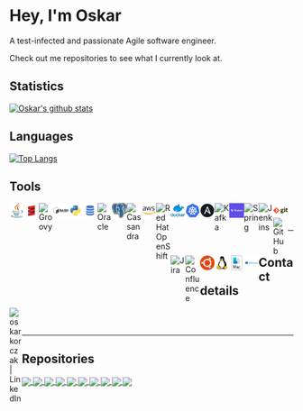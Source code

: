 # Hey, I'm Oskar

A test-infected and passionate Agile software engineer. 

Check out me repositories to see what I currently look at. 

## Statistics

[![Oskar's github stats](https://github-readme-stats.oskarkorczak.vercel.app/api?username=oskarkorczak&count_private=true&show_icons=true&hide=prs,contribs&hide_border=true&theme=buefy)](https://github.com/anuraghazra/github-readme-stats)

	
## Languages

[![Top Langs](https://github-readme-stats.oskarkorczak.vercel.app/api/top-langs/?username=oskarkorczak&hide=xslt&langs_count=10&layout=compact)](https://github.com/anuraghazra/github-readme-stats)


## Tools

<img align="left" alt="Java" width="26px" src="https://raw.githubusercontent.com/github/explore/80688e429a7d4ef2fca1e82350fe8e3517d3494d/topics/java/java.png" />

<img align="left" alt="Scala" width="26px" src="https://raw.githubusercontent.com/github/explore/80688e429a7d4ef2fca1e82350fe8e3517d3494d/topics/scala/scala.png" />

<img align="left" alt="Groovy" width="26px" src="https://raw.githubusercontent.com/groovy/artwork/master/medium.png" />

<img align="left" alt="Bash" width="26px" src="https://raw.githubusercontent.com/github/explore/80688e429a7d4ef2fca1e82350fe8e3517d3494d/topics/bash/bash.png" />

<img align="left" alt="Python" width="26px" src="https://raw.githubusercontent.com/github/explore/80688e429a7d4ef2fca1e82350fe8e3517d3494d/topics/python/python.png" />

<img align="left" alt="SQL" width="26px" src="https://raw.githubusercontent.com/github/explore/80688e429a7d4ef2fca1e82350fe8e3517d3494d/topics/sql/sql.png" />

<img align="left" alt="Oracle" width="26px" src="https://simpleicons.org/icons/oracle.svg" />

<img align="left" alt="PostgreSql" width="26px" src="https://raw.githubusercontent.com/github/explore/80688e429a7d4ef2fca1e82350fe8e3517d3494d/topics/postgresql/postgresql.png" />

<img align="left" alt="Cassandra" width="26px" src="https://simpleicons.org/icons/apachecassandra.svg" />

<img align="left" alt="AWS" width="26px" src="https://raw.githubusercontent.com/github/explore/80688e429a7d4ef2fca1e82350fe8e3517d3494d/topics/aws/aws.png" />

<img align="left" alt="RedHat OpenShift" width="26px" src="https://simpleicons.org/icons/redhatopenshift.svg" />

<img align="left" alt="Docker" width="26px" src="https://raw.githubusercontent.com/github/explore/80688e429a7d4ef2fca1e82350fe8e3517d3494d/topics/docker/docker.png" />

<img align="left" alt="Kubernetes" width="26px" src="https://raw.githubusercontent.com/github/explore/80688e429a7d4ef2fca1e82350fe8e3517d3494d/topics/kubernetes/kubernetes.png" />

<img align="left" alt="Ansible" width="26px" src="https://raw.githubusercontent.com/github/explore/80688e429a7d4ef2fca1e82350fe8e3517d3494d/topics/ansible/ansible.png" />

<img align="left" alt="Kafka" width="26px" src="https://simpleicons.org/icons/apachekafka.svg" />

<img align="left" alt="Terraform" width="26px" src="https://raw.githubusercontent.com/github/explore/80688e429a7d4ef2fca1e82350fe8e3517d3494d/topics/terraform/terraform.png" />

<img align="left" alt="Spring" width="26px" src="https://simpleicons.org/icons/spring.svg" />

<img align="left" alt="Jenkins" width="26px" src="https://simpleicons.org/icons/jenkins.svg" />

<img align="left" alt="Git" width="26px" src="https://raw.githubusercontent.com/github/explore/80688e429a7d4ef2fca1e82350fe8e3517d3494d/topics/git/git.png" />

<img align="left" alt="GitHub" width="26px" src="https://simpleicons.org/icons/github.svg" />

<img align="left" alt="Jira" width="26px" src="https://simpleicons.org/icons/jira.svg" />

<img align="left" alt="Confluence" width="26px" src="https://simpleicons.org/icons/confluence.svg" />

<img align="left" alt="Ubuntu" width="26px" src="https://raw.githubusercontent.com/github/explore/80688e429a7d4ef2fca1e82350fe8e3517d3494d/topics/ubuntu/ubuntu.png" />

<img align="left" alt="Linux" width="26px" src="https://raw.githubusercontent.com/github/explore/80688e429a7d4ef2fca1e82350fe8e3517d3494d/topics/linux/linux.png" />

<img align="left" alt="Mac OS" width="26px" src="https://raw.githubusercontent.com/github/explore/80688e429a7d4ef2fca1e82350fe8e3517d3494d/topics/macos/macos.png" />

<img align="left" alt="Windows" width="26px" src="https://raw.githubusercontent.com/github/explore/80688e429a7d4ef2fca1e82350fe8e3517d3494d/topics/windows/windows.png" />


<br />
<br />

---


## Contact details

[<img align="left" alt="oskarkorczak | LinkedIn" width="22px" src="https://cdn.jsdelivr.net/npm/simple-icons@v3/icons/linkedin.svg" />][linkedin]

<br />
<br />

---

## Repositories

<a href="https://github.com/oskarkorczak/technology-tutorials">
  <img align="center" src="https://github-readme-stats.vercel.app/api/pin/?username=oskarkorczak&repo=technology-tutorials" />
</a>

<a href="https://github.com/oskarkorczak/hands-on-scala">
  <img align="center" src="https://github-readme-stats.vercel.app/api/pin/?username=oskarkorczak&repo=hands-on-scala" />
</a>

<a href="https://github.com/oskarkorczak/algebraic-structures-auto-proving">
  <img align="center" src="https://github-readme-stats.vercel.app/api/pin/?username=oskarkorczak&repo=algebraic-structures-auto-proving" />
</a>

<a href="https://github.com/oskarkorczak/zio-fibers">
  <img align="center" src="https://github-readme-stats.vercel.app/api/pin/?username=oskarkorczak&repo=zio-fibers" />
</a>

<a href="https://github.com/oskarkorczak/design-patterns-scala">
  <img align="center" src="https://github-readme-stats.vercel.app/api/pin/?username=oskarkorczak&repo=design-patterns-scala" />
</a>

<a href="https://github.com/oskarkorczak/scala-seed.g8">
  <img align="center" src="https://github-readme-stats.vercel.app/api/pin/?username=oskarkorczak&repo=scala-seed.g8" />
</a>

<a href="https://github.com/oskarkorczak/scala-essentials">
  <img align="center" src="https://github-readme-stats.vercel.app/api/pin/?username=oskarkorczak&repo=scala-essentials" />
</a>

<a href="https://github.com/oskarkorczak/monads-diy">
  <img align="center" src="https://github-readme-stats.vercel.app/api/pin/?username=oskarkorczak&repo=monads-diy" />
</a>

<a href="https://github.com/oskarkorczak/diagrams-as-code">
  <img align="center" src="https://github-readme-stats.vercel.app/api/pin/?username=oskarkorczak&repo=diagrams-as-code" />
</a>

<a href="https://github.com/oskarkorczak/oskarkorczak">
  <img align="center" src="https://github-readme-stats.vercel.app/api/pin/?username=oskarkorczak&repo=oskarkorczak" />
</a>








[linkedin]: https://www.linkedin.com/in/oskarkorczako

